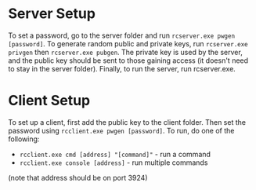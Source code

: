 # Server Setup
To set a password, go to the server folder and run `rcserver.exe pwgen [password]`.
To generate random public and private keys, run `rcserver.exe privgen` then `rcserver.exe pubgen`.
The private key is used by the server, and the public key should be sent to those gaining access (it doesn't need to stay in the server folder).
Finally, to run the server, run rcserver.exe.
# Client Setup
To set up a client, first add the public key to the client folder. Then set the password using `rcclient.exe pwgen [password]`.
To run, do one of the following:
 - `rcclient.exe cmd [address] "[command]"` - run a command
 - `rcclient.exe console [address]` - run multiple commands

(note that address should be on port 3924)

